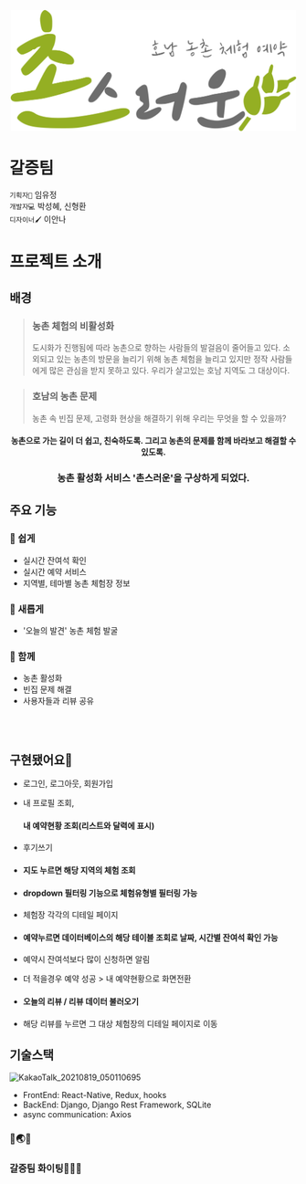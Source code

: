  <p align="center">
 <img src="/front_app/src/assets/loginLogo.png" width="500">
  </p>

# 갈증팀

` 기획자📑 ` 임유정 <br/>
` 개발자💻 ` 박성혜, 신형환 <br/>
` 디자이너🖌 ` 이안나

# 프로젝트 소개
## 배경
><h3>농촌 체험의 비활성화</h3>
> 도시화가 진행됨에 따라 농촌으로 향하는 사람들의 발걸음이 줄어들고 있다. 소외되고 있는 농촌의 방문을 늘리기 위해 농촌 체험을 늘리고 있지만 정작 사람들에게 많은 관심을 받지 못하고 있다. 우리가 살고있는 호남 지역도 그 대상이다.


> <h3>호남의 농촌 문제</h3>
> 농촌 속 빈집 문제, 고령화 현상을 해결하기 위해 우리는 무엇을 할 수 있을까?



<h4 align='center'>농촌으로 가는 길이 더 쉽고, 친숙하도록. 그리고 농촌의 문제를 함께 바라보고 해결할 수 있도록.</h4>
<h3 align='center'>농촌 활성화 서비스 '촌스러운'을 구상하게 되었다.</h4>

## 주요 기능
### 💚 쉽게
- 실시간 잔여석 확인
- 실시간 예약 서비스
- 지역별, 테마별 농촌 체험장 정보

### 💚 새롭게
- '오늘의 발견' 농촌 체험 발굴

### 💚 함께
- 농촌 활성화
- 빈집 문제 해결
- 사용자들과 리뷰 공유

<br /> <br />


## 구현됐어요🤗

- 로그인, 로그아웃, 회원가입

- 내 프로필 조회, <h4>내 예약현황 조회(리스트와 달력에 표시)</h4>
- 후기쓰기
- <h4>지도 누르면 해당 지역의 체험 조회</h4>
- <h4>dropdown 필터링 기능으로 체험유형별 필터링 가능</h4>

- 체험장 각각의 디테일 페이지
- <h4>예약누르면 데이터베이스의 해당 테이블 조회로 날짜, 시간별 잔여석 확인 가능</h4>
- 예약시 잔여석보다 많이 신청하면 알림
- 더 적을경우 예약 성공 > 내 예약현황으로 화면전환

- <h4>오늘의 리뷰 / 리뷰 데이터 불러오기</h4>
- 해당 리뷰를 누르면 그 대상 체험장의 디테일 페이지로 이동




## 기술스택
![KakaoTalk_20210819_050110695](https://user-images.githubusercontent.com/37640219/129989566-a968806c-1e92-427b-a8fd-18de04564eb7.png)

- FrontEnd: React-Native, Redux, hooks
- BackEnd: Django, Django Rest Framework, SQLite
- async communication: Axios

### 👀🌏💙
### 갈증팀 화이팅🤗🤗🤗
###
